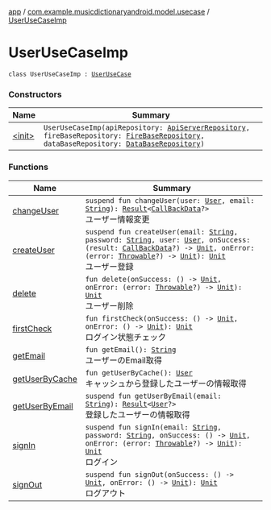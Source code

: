 [app](../../index.md) / [com.example.musicdictionaryandroid.model.usecase](../index.md) / [UserUseCaseImp](./index.md)

# UserUseCaseImp

`class UserUseCaseImp : `[`UserUseCase`](../-user-use-case/index.md)

### Constructors

| Name | Summary |
|---|---|
| [&lt;init&gt;](-init-.md) | `UserUseCaseImp(apiRepository: `[`ApiServerRepository`](../../com.example.musicdictionaryandroid.model.repository/-api-server-repository/index.md)`, fireBaseRepository: `[`FireBaseRepository`](../../com.example.musicdictionaryandroid.model.repository/-fire-base-repository/index.md)`, dataBaseRepository: `[`DataBaseRepository`](../../com.example.musicdictionaryandroid.model.repository/-data-base-repository/index.md)`)` |

### Functions

| Name | Summary |
|---|---|
| [changeUser](change-user.md) | `suspend fun changeUser(user: `[`User`](../../com.example.musicdictionaryandroid.model.entity/-user/index.md)`, email: `[`String`](https://kotlinlang.org/api/latest/jvm/stdlib/kotlin/-string/index.html)`): `[`Result`](../../com.example.musicdictionaryandroid.model.util/-result/index.md)`<`[`CallBackData`](../../com.example.musicdictionaryandroid.model.entity/-call-back-data/index.md)`?>`<br>ユーザー情報変更 |
| [createUser](create-user.md) | `suspend fun createUser(email: `[`String`](https://kotlinlang.org/api/latest/jvm/stdlib/kotlin/-string/index.html)`, password: `[`String`](https://kotlinlang.org/api/latest/jvm/stdlib/kotlin/-string/index.html)`, user: `[`User`](../../com.example.musicdictionaryandroid.model.entity/-user/index.md)`, onSuccess: (result: `[`CallBackData`](../../com.example.musicdictionaryandroid.model.entity/-call-back-data/index.md)`?) -> `[`Unit`](https://kotlinlang.org/api/latest/jvm/stdlib/kotlin/-unit/index.html)`, onError: (error: `[`Throwable`](https://kotlinlang.org/api/latest/jvm/stdlib/kotlin/-throwable/index.html)`?) -> `[`Unit`](https://kotlinlang.org/api/latest/jvm/stdlib/kotlin/-unit/index.html)`): `[`Unit`](https://kotlinlang.org/api/latest/jvm/stdlib/kotlin/-unit/index.html)<br>ユーザー登録 |
| [delete](delete.md) | `fun delete(onSuccess: () -> `[`Unit`](https://kotlinlang.org/api/latest/jvm/stdlib/kotlin/-unit/index.html)`, onError: (error: `[`Throwable`](https://kotlinlang.org/api/latest/jvm/stdlib/kotlin/-throwable/index.html)`?) -> `[`Unit`](https://kotlinlang.org/api/latest/jvm/stdlib/kotlin/-unit/index.html)`): `[`Unit`](https://kotlinlang.org/api/latest/jvm/stdlib/kotlin/-unit/index.html)<br>ユーザー削除 |
| [firstCheck](first-check.md) | `fun firstCheck(onSuccess: () -> `[`Unit`](https://kotlinlang.org/api/latest/jvm/stdlib/kotlin/-unit/index.html)`, onError: () -> `[`Unit`](https://kotlinlang.org/api/latest/jvm/stdlib/kotlin/-unit/index.html)`): `[`Unit`](https://kotlinlang.org/api/latest/jvm/stdlib/kotlin/-unit/index.html)<br>ログイン状態チェック |
| [getEmail](get-email.md) | `fun getEmail(): `[`String`](https://kotlinlang.org/api/latest/jvm/stdlib/kotlin/-string/index.html)<br>ユーザーのEmail取得 |
| [getUserByCache](get-user-by-cache.md) | `fun getUserByCache(): `[`User`](../../com.example.musicdictionaryandroid.model.entity/-user/index.md)<br>キャッシュから登録したユーザーの情報取得 |
| [getUserByEmail](get-user-by-email.md) | `suspend fun getUserByEmail(email: `[`String`](https://kotlinlang.org/api/latest/jvm/stdlib/kotlin/-string/index.html)`): `[`Result`](../../com.example.musicdictionaryandroid.model.util/-result/index.md)`<`[`User`](../../com.example.musicdictionaryandroid.model.entity/-user/index.md)`?>`<br>登録したユーザーの情報取得 |
| [signIn](sign-in.md) | `suspend fun signIn(email: `[`String`](https://kotlinlang.org/api/latest/jvm/stdlib/kotlin/-string/index.html)`, password: `[`String`](https://kotlinlang.org/api/latest/jvm/stdlib/kotlin/-string/index.html)`, onSuccess: () -> `[`Unit`](https://kotlinlang.org/api/latest/jvm/stdlib/kotlin/-unit/index.html)`, onError: (error: `[`Throwable`](https://kotlinlang.org/api/latest/jvm/stdlib/kotlin/-throwable/index.html)`?) -> `[`Unit`](https://kotlinlang.org/api/latest/jvm/stdlib/kotlin/-unit/index.html)`): `[`Unit`](https://kotlinlang.org/api/latest/jvm/stdlib/kotlin/-unit/index.html)<br>ログイン |
| [signOut](sign-out.md) | `suspend fun signOut(onSuccess: () -> `[`Unit`](https://kotlinlang.org/api/latest/jvm/stdlib/kotlin/-unit/index.html)`, onError: () -> `[`Unit`](https://kotlinlang.org/api/latest/jvm/stdlib/kotlin/-unit/index.html)`): `[`Unit`](https://kotlinlang.org/api/latest/jvm/stdlib/kotlin/-unit/index.html)<br>ログアウト |
